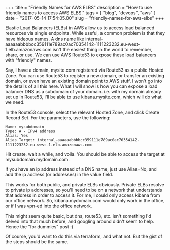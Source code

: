 +++
title = "Friendly Names for AWS ELBS"
description = "How to use friendly names to access AWS ELBS."
tags = [ "blog", "devops", "aws" ]
date = "2017-05-14 17:54:05.00"
slug = "friendly-names-for-aws-elbs"
+++

Elastic Load Balancers (ELBs) in AWS allow us to access load balanced resources via single endpoints. While useful, a common problem is that they have hideous names. A dns name like internal-aaaaaabbbbcc359111e789ac0ac70354142-1111223232.eu-west-1.elb.amazonaws.com isn't the easiest thing in the world to remember, share, or use. We can use AWS Route53 to expose these load balancers with "friendly" names. 

Say, I have a domain, mysite.com registered via Route53 as a public Hosted Zone. You can use Route53 to register a new domain, or transfer an existing domain, or even have an existing domain point to AWS stuff. I won't go into the details of all this here. What I will show is how you can expose a load balancer DNS as a subdomain of your domain. i.e. with my domain already set up in Route53, I'll be able to use kibana.mysite.com, which will do what we need. 

In the Route53 console, select the relevant Hosted Zone, and click Create Record Set. For the parameters, use the following:

```
Name: mysubdomain
Type: A - IPv4 address
Alias: Yes
Alias Target: internal-aaaaaabbbbcc359111e789ac0ac70354142-1111223232.eu-west-1.elb.amazonaws.com
```
Hit create, wait a while, and voila. You should be able to access the target at mysubdomain.mydomain.com.

If you have an ip address instead of a DNS name, just use Alias=No, and add the ip address (or addresses) in the value field. 

This works for both public, and private ELBs obviously. Private ELBs resolve to private ip addresses, so you'll need to be on a network that understands that address in order to access it. For me, I could only access kibana from our office network. So, kibana.mydomain.com would only work in the office, or if I was vpn-ed into the office network.

This might seem quite basic, but dns, route53, etc. isn't something I'd delved into that much before, and googling around didn't seem to help. Hence the "for dummies" post :)

Of course, you'd want to do this via terraform, and what not. But the gist of the steps should be the same. 